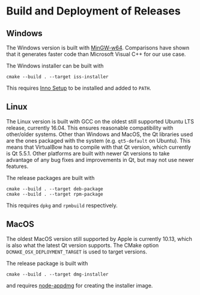 # Build and Deployment of Releases

## Windows

The Windows version is built with [MinGW-w64](http://mingw-w64.org/doku.php).
Comparisons have shown that it generates faster code than Microsoft Visual C++ for our use case.

The Windows installer can be built with

    cmake --build . --target iss-installer

This requires [Inno Setup](http://www.jrsoftware.org/isinfo.php) to be installed and added to `PATH`.

## Linux

The Linux version is built with GCC on the oldest still supported Ubuntu LTS release, currently 16.04.
This ensures reasonable compatibility with other/older systems.
Other than Windows and MacOS, the Qt libraries used are the ones packaged with the system (e.g. `qt5-default` on Ubuntu).
This means that VirtualBow has to compile with that Qt version, which currently is Qt 5.5.1.
Other platforms are built with newer Qt versions to take advantage of any bug fixes and improvements in Qt, but may not use newer features.

The release packages are built with
    
    cmake --build . --target deb-package
    cmake --build . --target rpm-package

This requires `dpkg` and `rpmbuild` respectively.

## MacOS

The oldest MacOS version still supported by Apple is currently 10.13, which is also what the latest Qt version supports.
The CMake option `DCMAKE_OSX_DEPLOYMENT_TARGET` is used to target  versions.

The release package is built with

    cmake --build . --target dmg-installer

and requires [node-appdmg](https://github.com/LinusU/node-appdmg) for creating the installer image.
